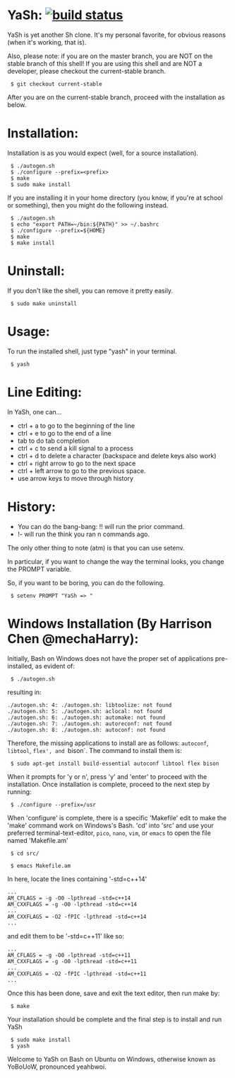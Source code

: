 YaSh: [![build status](http://allen-software.com/gitlab/allensoftware/YaSh/badges/master/build.svg)](http://allen-software.com/gitlab/allensoftware/YaSh/commits/master)
====
YaSh is yet another Sh clone. It's my personal favorite, for obvious reasons (when it's working, that is).

Also, please note: if you are on the master branch, you are NOT on the stable
branch of this shell! If you are using this shell and are NOT a developer,
please checkout the current-stable branch.

```
 $ git checkout current-stable
```

After you are on the current-stable branch, proceed with the installation
as below.

Installation:
=============
Installation is as you would expect (well, for a source installation).

```
 $ ./autogen.sh
 $ ./configure --prefix=<prefix>
 $ make
 $ sudo make install
```

If you are installing it in your home directory (you know, if you're at school
or something), then you might do the following instead.

```
 $ ./autogen.sh
 $ echo "export PATH=~/bin:${PATH}" >> ~/.bashrc
 $ ./configure --prefix=${HOME}
 $ make
 $ make install
```

Uninstall:
==========
If you don't like the shell, you can remove it pretty easily.

```
 $ sudo make uninstall
```

Usage:
======
To run the installed shell, just type "yash" in your terminal.

```
 $ yash
```

Line Editing:
=============
In YaSh, one can...

 * ctrl + a to go to the beginning of the line
 * ctrl + e to go to the end of a line
 * tab to do tab completion
 * ctrl + c to send a kill signal to a process
 * ctrl + d to delete a character (backspace and delete keys also work)
 * ctrl + right arrow to go to the next space
 * ctrl + left arrow  to go to the previous space. 
 * use arrow keys to move through history

History:
========
 * You can do the bang-bang: !! will run the prior command.
 * !-<n> will run the think you ran n commands ago.

The only other thing to note (atm) is that you can use setenv.

In particular, if you want to change the way the terminal looks, you change
the PROMPT variable.

So, if you want to be boring, you can do the following.

```
 $ setenv PROMPT "YaSh => "
```

Windows Installation (By Harrison Chen @mechaHarry):
====================================================
Initially, Bash on Windows does not have the proper set of applications pre-installed, 
as evident of:
```
 $ ./autogen.sh
```
resulting in:
```
./autogen.sh: 4: ./autogen.sh: libtoolize: not found
./autogen.sh: 5: ./autogen.sh: aclocal: not found
./autogen.sh: 6: ./autogen.sh: automake: not found
./autogen.sh: 7: ./autogen.sh: autoreconf: not found
./autogen.sh: 8: ./autogen.sh: autoconf: not found
```
Therefore, the missing applications to install are as follows:
`autoconf`, `libtool`, `flex', and `bison`.
The command to install them is:

```
 $ sudo apt-get install build-essential autoconf libtool flex bison
```

When it prompts for 'y or n', press 'y' and 'enter' to proceed with the installation.
Once installation is complete, proceed to the next step by running:
```
 $ ./configure --prefix=/usr
```
When 'configure' is complete, there is a specific 'Makefile' edit 
to make the 'make' command work on Windows's Bash. 
'cd' into 'src' and use your preferred terminal-text-editor,
`pico`, `nano`, `vim`, or `emacs` to open the file named 'Makefile.am'
```
 $ cd src/
```
```
 $ emacs Makefile.am
```
In here, locate the lines containing '-std=c++14'
```
...
AM_CFLAGS = -g -O0 -lpthread -std=c++14
AM_CXXFLAGS = -g -O0 -lpthread -std=c++14
...
AM_CXXFLAGS = -O2 -fPIC -lpthread -std=c++14
...
```
and edit them to be '-std=c++11' like so:
```
...
AM_CFLAGS = -g -O0 -lpthread -std=c++11
AM_CXXFLAGS = -g -O0 -lpthread -std=c++11
...
AM_CXXFLAGS = -O2 -fPIC -lpthread -std=c++11
...
```
Once this has been done, save and exit the text editor, then run make by:
```
 $ make
```
Your installation should be complete and the final step is to install and run YaSh
```
 $ sudo make install
 $ yash
```
Welcome to YaSh on Bash on Ubuntu on Windows, otherwise known as YoBoUoW, pronounced yeahbwoi.

